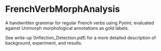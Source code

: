 # FrenchVerbMorphAnalysis
A handwritten grammar for regular French verbs using Pynini; evaluated against Unimorph morphological annotations as gold labels.

See write-up (Inflection_Detection.pdf) for a more detailed description of background, experiment, and results.
